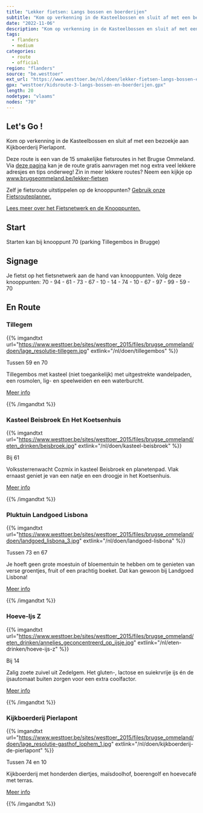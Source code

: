 ```yaml
---
title: "Lekker fietsen: Langs bossen en boerderijen"
subtitle: "Kom op verkenning in de Kasteelbossen en sluit af met een bezoekje aan Kijkboerderij Pierlapont"
date: "2022-11-06"
description: "Kom op verkenning in de Kasteelbossen en sluit af met een bezoekje aan Kijkboerderij Pierlapont" 
tags:
  - flanders
  - medium
categories: 
  - route
  - official
region: "flanders"
source: "be.westtoer"
ext_url: "https://www.westtoer.be/nl/doen/lekker-fietsen-langs-bossen-en-boerderijen"
gpx: "westtoer/kidsroute-3-langs-bossen-en-boerderijen.gpx"
length: 20
nodetype: "vlaams"
nodes: "70"
---
```


## Let's Go !

Kom op verkenning in de Kasteelbossen en sluit af met een bezoekje aan Kijkboerderij Pierlapont.

Deze route is een van de 15 smakelijke fietsroutes in het Brugse Ommeland. Via [deze pagina](https://www.westtoer.be/nl/langs-bossen-en-boerderijen) kan je de route gratis aanvragen met nog extra veel lekkere adresjes en tips onderweg! Zin in meer lekkere routes? Neem een kijkje op www.brugseommeland.be/lekker-fietsen 

Zelf je fietsroute uitstippelen op de knooppunten? [Gebruik onze Fietsrouteplanner.](https://www.westtoer.be/nl/fietsrouteplanner)

[Lees meer over het Fietsnetwerk en de Knooppunten.](https://www.westtoer.be/nl/inspiratie/fietsnetwerk)

## Start 

Starten kan bij knooppunt 70 (parking Tillegembos in Brugge)

## Signage

Je fietst op het fietsnetwerk aan de hand van knooppunten. Volg deze knooppunten: 70 - 94 - 61 - 73 - 67 - 10 - 14 - 74 - 10 - 67 - 97 - 99 - 59 - 70

## En Route

### Tillegem

{{% imgandtxt url="https://www.westtoer.be/sites/westtoer_2015/files/brugse_ommeland/doen/lage_resolutie-tillegem.jpg" extlink="/nl/doen/tillegembos" %}}

Tussen 59 en 70

Tillegembos met kasteel (niet toegankelijk) met uitgestrekte wandelpaden, een rosmolen, lig- en speelweiden en een waterburcht.

[Meer info](https://www.westtoer.be/nl/doen/tillegembos)

{{% /imgandtxt %}}

### Kasteel Beisbroek En Het Koetsenhuis

{{% imgandtxt url="https://www.westtoer.be/sites/westtoer_2015/files/brugse_ommeland/eten_drinken/beisbroek.jpg" extlink="/nl/doen/kasteel-beisbroek" %}}

Bij 61

Volkssterrenwacht Cozmix in kasteel Beisbroek en planetenpad. Vlak ernaast geniet je van een natje en een droogje in het Koetsenhuis.

[Meer info](https://www.westtoer.be/nl/doen/kasteel-beisbroek)

{{% /imgandtxt %}}

### Pluktuin Landgoed Lisbona

{{% imgandtxt url="https://www.westtoer.be/sites/westtoer_2015/files/brugse_ommeland/doen/landgoed_lisbona_3.jpg" extlink="/nl/doen/landgoed-lisbona" %}}

Tussen 73 en 67

Je hoeft geen grote moestuin of bloementuin te hebben om te genieten van verse groentjes, fruit of een prachtig boeket. Dat kan gewoon bij Landgoed Lisbona!

[Meer info](https://www.westtoer.be/nl/doen/landgoed-lisbona)

{{% /imgandtxt %}}

### Hoeve-Ijs Z

{{% imgandtxt url="https://www.westtoer.be/sites/westtoer_2015/files/brugse_ommeland/eten_drinken/annelies_geconcentreerd_op_ijsje.jpg" extlink="/nl/eten-drinken/hoeve-ijs-z" %}}

Bij 14

Zalig zoete zuivel uit Zedelgem. Het gluten-, lactose en suiekrvrije ijs én de ijsautomaat buiten zorgen voor een extra coolfactor.

[Meer info](https://www.westtoer.be/nl/eten-drinken/hoeve-ijs-z)

{{% /imgandtxt %}}

### Kijkboerderij Pierlapont

{{% imgandtxt url="https://www.westtoer.be/sites/westtoer_2015/files/brugse_ommeland/doen/lage_resolutie-gasthof_lophem_1.jpg" extlink="/nl/doen/kijkboerderij-de-pierlapont" %}}

Tussen 74 en 10

Kijkboerderij met honderden diertjes, maïsdoolhof, boerengolf en hoevecafé met terras.

[Meer info](https://www.westtoer.be/nl/doen/kijkboerderij-de-pierlapont)

{{% /imgandtxt %}}